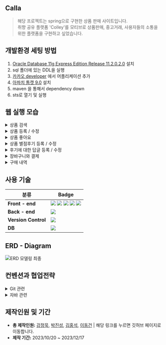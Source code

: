 ## Calla
> 해당 프로젝트는 spring으로 구현한 상품 판매 사이트입니다.
> <br>
> 취향 공유 플랫폼 'Colley'를 모티브로 상품판매, 중고거래, 사용자들의 소통을 위한 플랫폼을 구현하고 싶었습니다.

## 개발환경 세팅 방법
1. <a href="https://www.oracle.com/database/technologies/xe-prior-release-downloads.html">Oracle Database 11g Express Edition Release 11.2.0.2.0</a> 설치
2. sql 폴더에 있는 DDL을 실행
3. <a href="https://developers.kakao.com"> 카카오 developer</a> 에서 어플리케이션 추가
4. <a href="https://tomcat.apache.org/download-90.cgi">아파치 톰캣 9.0</a> 설치
5. maven 을 통해서 dependency down
6. sts로 열기 및 실행

## 웹 실행 모습

<details> 
  <summary> 상품 검색 </summary> 
  <p>
    1. 모든 이용자가 사용 가능합니다.<br/>
    2. 상품의 이름, 옵션 및 설명, 카테고리를 검색어와 비교합니다.<br/>
    3. 좋아요 수, 조회 수, 후기 수, 별 점 표출 등 구매자의 신뢰도를 올려줍니다.<br/>
    <img src="https://github.com/cocobono1/Calla07/assets/147673787/71a7b9dc-1ee7-4a32-9ac9-2ea1ecc3c9a5">
  </p>
</details>

<details>
  <summary> 상품 등록 / 수정 </summary> 
  <p>
    1. 관리자만 상품 등록을할 수 있습니다..<br/>
    2. 상품의 이름, 가격, 카테고리, 설명 및 옵션, 이미지를 등록할 수 있습니다.<br/>
    3. 관리자만 상품 수정을할 수 있습니다.<br/>
    4. 상품의 이름, 가격, 카테고리, 설명 및 옵션, 이미지를 수정할 수 있습니다.<br/>
    <img src="https://github.com/cocobono1/Calla07/assets/147673787/d122d1cd-828c-45ad-9fd7-e4672e7aea9d">
    <img src="https://github.com/cocobono1/Calla07/assets/147673787/b96217a2-8550-4541-8060-a501243059c1">
  </p>
</details>

<details> 
  <summary> 상품 좋아요 </summary> 
   <p>
    1. 모든 회원이 이용할 수 있습니다.<br/>
    2. 상품에 대해 좋아요를 클릭해 상품에 대한 호감도를 표현합니다.<br/>
    3. '좋아요'에 대한 카운트를 제공합니다.<br/>
    <img src="https://github.com/cocobono1/Calla07/assets/147673787/92d2c07a-dab7-4e2f-8a97-1a397ae112e5">
   </p>
</details>

<details>
  <summary> 상품 별점후기 등록 / 수정 </summary>
  <p>
    1. 모든 회원이 상품에 대해 평가합니다.<br/>
    2. 후기를 통해 구매자와 비구매자가 상품의 대한 정보를 공유할수있습니다.</br>
    3. 후기를 작성한 본인만 수정하거나 삭제할 수 있습니다.</br>
    4. Modal을 사용해 글을 수정할 수 있게 만들었습니다.</br>
    <img src="https://github.com/cocobono1/Calla07/assets/147673787/6c3bac92-9e4b-4c14-837b-abd92c68a3c6">
    <img src="https://github.com/cocobono1/Calla07/assets/147673787/f48918d5-3696-463a-9921-29ee0e96b8b1">
  </p>
</details>

<details>
  <summary> 후기에 대한 답글 등록 / 수정 </summary>
  <p>
    1. 후기에 대한 답글을 등록할 수 있습니다.</br>
    2. 답글을 작성한 본인만 수정하거나 삭제할 수 있습니다.</br>
    3. Modal을 사용해 글을 수정할 수 있게 만들었습니다.</br>
    <img src="https://github.com/cocobono1/Calla07/assets/147673787/861f9c11-efa1-45b3-9710-c2cf8b7a4dee">
    <img src="https://github.com/cocobono1/Calla07/assets/147673787/0a9b0a59-6e83-4e4a-ac33-9400f4e6f354">
  </p>

</details>
 
<details>
  <summary> 장바구니와 결제 </summary>
  <p>
    1. 원하는 상품에 수량을 선택하여 장바구니에 등록할 수 있습니다.</br>
    2. 구매를 원하는 여러가지 상품을 등록할 수 있습니다.</br>
    3. 장바구니 페이지에서 상품의 수량을 변경할 수 있습니다.</br>
    4. 체크된 상품에 따라 상품의 전체 수량에 따라 총 금액이 변화합니다.</br>
    5. 체크된 상품만 구매할 수 있습니다.</br>
    6. Modal을 사용하여 구매자의 추가 정보(카드, 주소, 이메일 등) 기입하게 했습니다.</br>
    7. Email 유효성 체크를 진행했습니다.</br>
    8. 주소 검색API를 사용했습니다.</br>
    <img src="https://github.com/cocobono1/Calla07/assets/147673787/5c6894b7-2613-43b8-8157-c9942062c42d">
    <img src="https://github.com/cocobono1/Calla07/assets/147673787/bc4f9cc7-c2cc-478a-9586-890730427ff9">
  </p>
</details>
  
<details>
  <summary> 구매 내역 </summary>
  <p>
    1. 배송상황에 따라 주소변경, 주문취소, 주문정보 삭제 를 진행할 수 있습니다.</br>
    2. 주소변경은 Modal과 주소검색API를 사용하여 수정이 가능합니다.</br>
    3. 'Scheduled'를 사용하여 1시간 마다 메소드를 호출하고 구매일로부터 24시간이 지나면 배송상황이 변화하게 했습니다. </br>
    <img src="https://github.com/cocobono1/Calla07/assets/147673787/628fef0f-75e1-47bc-bb20-e46a11e6e0e8">
    <img src="https://github.com/cocobono1/Calla07/assets/147673787/b13e226b-924c-4739-ac1c-45cdff8b1b27">
  </p>
</details>



## 사용 기술

|분류|Badge|
|---|---|
|**Front - end** | <img src="https://img.shields.io/badge/HTML5-E34F26?style=flat-square&amp;logo=html5&amp;logoColor=white"> <img src="https://img.shields.io/badge/css3-1572B6?style=flat-square&logo=css3&logoColor=white"> <img src="https://img.shields.io/badge/javascript-F7DF1E?style=flat-square&logo=javascript&logoColor=white"> <img src="https://img.shields.io/badge/jQuery-0769AD?style=flat-square&amp;logo=jQuery&amp;logoColor=white"> <img src="https://img.shields.io/badge/bootstrap-7952B3?style=flat-square&logo=bootstrap&logoColor=white"> |
|**Back - end** |<img src="https://img.shields.io/badge/Spring-6DB33F?style=flat-square&amp;logo=Spring&amp;logoColor=white">|
|**Version Control**|<img src="https://img.shields.io/badge/git-F05032?style=flat-square&logo=git&logoColor=white"> |
|**DB** |<img src="https://img.shields.io/badge/ORACLE-F80000?style=flat-square&logo=oracle&logoColor=white"> |



## ERD - Diagram
![ERD 모델링 최종](https://github.com/cocobono1/Calla07/assets/147673787/e9e40950-76f1-4807-9600-967ccb99a705)

## 컨벤션과 협업전략
<details>
  <summary> Git 관련 </summary>
  <br>
  <p>프로젝트 참여자들은 경험이 부족하여 깃 사용을 간소화하기 위해 다음과 같은 간단한 규칙을 따라야 합니다:</p>
  <br>
  <p>1. 커밋 메세지는 update, feat 두가지로 시작해야한다. <br> 2. 브렌치명은 feature/기능 형식이여야한다. <br> 3. 머지시 develop에 합친 후 이상이 없으면 mater으로 병합한다.<br> 적은 인원 수와 깃 활용 능력을 고려하여 컨벤션은 최대한 간단하게 가져야한다. <br>
  </p>
</details>
<details>
  <summary> 자바 관련</summary> 
  <br>
  <p> 1. 구글 formatter 를 사용한다. <br> 2. restful한 method를 구현하려고 노력한다. <br>
  3. 함수명과 변수명을 적절하게 유지한다. <br> 4. else문을 적게 쓴다. <br> 

 > 머지 할 때 코드리뷰를 진행하는 방식으로 코드를 계속 고쳐왔습니다.
  </p>
</details>



## 제작인원 및 기간
- **총 제작인원:**  <a href="https://github.com/cocobono1">강정묵</a>, <a href="https://github.com/superDDangKong">박진성</a>, <a href="https://github.com/prodo813">김홍석</a>,  <a href="https://github.com/DongGun01">이동건</a> | 해당 링크를 누르면 깃허브 페이지로 이동합니다.
- **제작 기간:** 2023/10/20 ~ 2023/12/17
